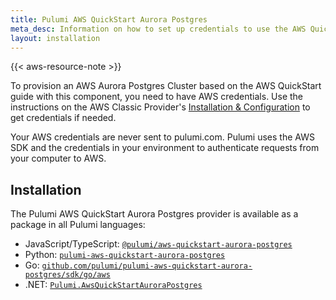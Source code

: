 ```yaml
---
title: Pulumi AWS QuickStart Aurora Postgres
meta_desc: Information on how to set up credentials to use the AWS QuickStart Aurora Postgres component.
layout: installation
---
```


{{< aws-resource-note >}}

To provision an AWS Aurora Postgres Cluster based on the AWS QuickStart guide with this component, you need to have AWS credentials. Use the instructions on the AWS Classic Provider's [Installation & Configuration](/registry/packages/aws/installation-configuration) to get credentials if needed.

Your AWS credentials are never sent to pulumi.com. Pulumi uses the AWS SDK and the credentials in your environment to authenticate requests from your computer to AWS.

## Installation

The Pulumi AWS QuickStart Aurora Postgres provider is available as a package in all Pulumi languages:

* JavaScript/TypeScript: [`@pulumi/aws-quickstart-aurora-postgres`](https://www.npmjs.com/package/@pulumi/aws-quickstart-aurora-postgres)
* Python: [`pulumi-aws-quickstart-aurora-postgres`](https://pypi.org/project/pulumi-aws-quickstart-aurora-postgres/)
* Go: [`github.com/pulumi/pulumi-aws-quickstart-aurora-postgres/sdk/go/aws`](https://github.com/pulumi/pulumi-aws-quickstart-aurora-postgres)
* .NET: [`Pulumi.AwsQuickStartAuroraPostgres`](https://www.nuget.org/packages/Pulumi.AwsQuickStartAuroraPostgres)
